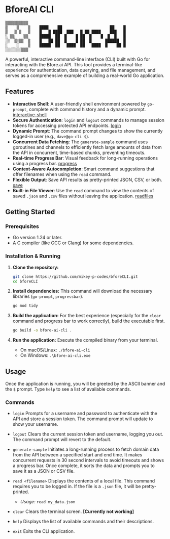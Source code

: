 # BforeAI CLI
    ▒▒▒▒▒▒▒▒▒▒                                              
    ▒    ▒    ▒    ████    ██                     ██    █   
    ▒   ▒ ▒   ▒    █   █ ████  ███   █ ██ ████    ███   █   
    ░ ▒▒    ▒▒     █████  ██  █    █ ██  █    █  █  █   █   
    ░░  ▒░▒▒  ▒    █   ██ ██  █    █ ██  █      ██████  █   
    ░    ░    ▒    █████  ██   ████  ██   ████  █    ██ █   
    ░░░░░░░▒▒▒
A powerful, interactive command-line interface (CLI) built with Go for interacting with the Bfore.ai API. This tool provides a terminal-like experience for authentication, data querying, and file management, and serves as a comprehensive example of building a real-world Go application.

## Features

* **Interactive Shell**: A user-friendly shell environment powered by `go-prompt`, complete with command history and a dynamic prompt.
[interactive-shell](/img/bforecli1.png)
* **Secure Authentication**: `login` and `logout` commands to manage session tokens for accessing protected API endpoints.
[login](/img/interactive-prompt.png)
* **Dynamic Prompt**: The command prompt changes to show the currently logged-in user (e.g., `dave@go-cli $`).
* **Concurrent Data Fetching**: The `generate-sample` command uses goroutines and channels to efficiently fetch large amounts of data from the API in concurrent, time-based chunks, preventing timeouts.
* **Real-time Progress Bar**: Visual feedback for long-running operations using a progress bar.
[progress](/img/progress-bar.png)
* **Context-Aware Autocompletion**: Smart command suggestions that offer filenames when using the `read` command.
* **Flexible Output**: Save API results as pretty-printed JSON, CSV, or both.
[save](/img/save-output.png)
* **Built-in File Viewer**: Use the `read` command to view the contents of saved `.json` and `.csv` files without leaving the application.
[readfiles](/img/read-files.png)

## Getting Started

### Prerequisites

* Go version 1.24 or later.
* A C compiler (like GCC or Clang) for some dependencies.

### Installation & Running

1.  **Clone the repository:**
    ```bash
    git clone https://github.com/mikey-p-codes/bforeCLI.git
    cd bforeCLI
    ```

2.  **Install dependencies:**
    This command will download the necessary libraries (`go-prompt`, `progressbar`).
    ```bash
    go mod tidy
    ```

3.  **Build the application:**
    For the best experience (especially for the `clear` command and progress bar to work correctly), build the executable first.
    ```bash
    go build -o bfore-ai-cli .
    ```

4.  **Run the application:**
    Execute the compiled binary from your terminal.
    * On macOS/Linux: `./bfore-ai-cli`
    * On Windows: `.\bfore-ai-cli.exe`

## Usage

Once the application is running, you will be greeted by the ASCII banner and the `$` prompt. Type `help` to see a list of available commands.

### Commands

* `login`
  Prompts for a username and password to authenticate with the API and store a session token. The command prompt will update to show your username.

* `logout`
  Clears the current session token and username, logging you out. The command prompt will revert to the default.

* `generate-sample`
  Initiates a long-running process to fetch domain data from the API between a specified start and end time. It makes concurrent requests in 30 second intervals to avoid timeouts and shows a progress bar. Once complete, it sorts the data and prompts you to save it as a JSON or CSV file.

* `read <filename>`
  Displays the contents of a local file. This command requires you to be logged in. If the file is a `.json` file, it will be pretty-printed.
    * *Usage:* `read my_data.json`

* `clear`
  Clears the terminal screen. __[Currently not working]__

* `help`
  Displays the list of available commands and their descriptions.

* `exit`
  Exits the CLI application.
   